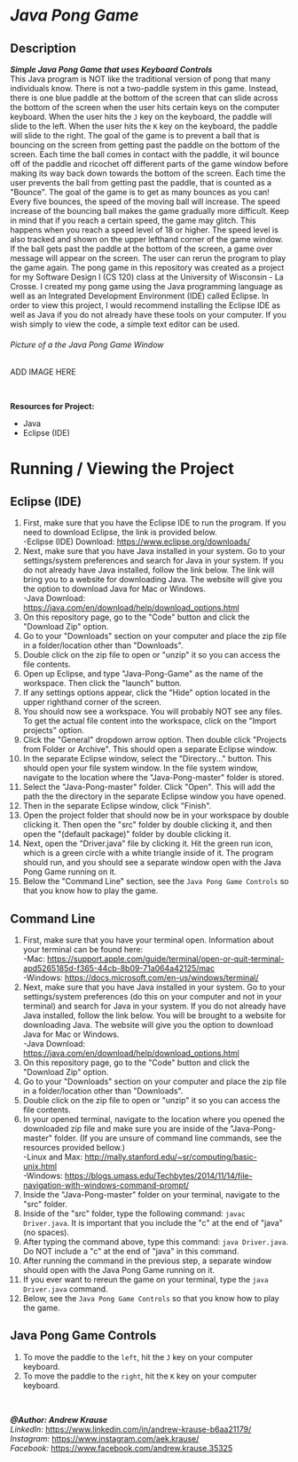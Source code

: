 # *Java Pong Game*

## Description
**_Simple Java Pong Game that uses Keyboard Controls_** <br/>
This Java program is NOT like the traditional version of pong that many individuals know. There is not a two-paddle system in this game. Instead, there is one blue paddle at the bottom of the screen that can slide across the bottom of the screen when the user hits certain keys on the computer keyboard. When the user hits the `J` key on the keyboard, the paddle will slide to the left. When the user hits the `K` key on the keyboard, the paddle will slide to the right. The goal of the game is to prevent a ball that is bouncing on the screen from getting past the paddle on the bottom of the screen. Each time the ball comes in contact with the paddle, it wil bounce off of the paddle and ricochet off different parts of the game window before making its way back down towards the bottom of the screen. Each time the user prevents the ball from getting past the paddle, that is counted as a "Bounce". The goal of the game is to get as many bounces as you can! Every five bounces, the speed of the moving ball will increase. The speed increase of the bouncing ball makes the game gradually more difficult. Keep in mind that if you reach a certain speed, the game may glitch. This happens when you reach a speed level of 18 or higher. The speed level is also tracked and shown on the upper lefthand corner of the game window. If the ball gets past the paddle at the bottom of the screen, a game over message will appear on the screen. The user can rerun the program to play the game again. The pong game in this repository was created as a project for my Software Design I (CS 120) class at the University of Wisconsin - La Crosse. I created my pong game using the Java programming language as well as an Integrated Development Environment (IDE) called Eclipse. In order to view this project, I would recommend installing the Eclipse IDE as well as Java if you do not already have these tools on your computer. If you wish simply to view the code, a simple text editor can be used.

###### Picture of a the Java Pong Game Window
ADD IMAGE HERE
<p>&nbsp;</p>

**Resources for Project:**
- Java
- Eclipse (IDE)

# Running / Viewing the Project
## Eclipse (IDE)
1. First, make sure that you have the Eclipse IDE to run the program. If you need to download Eclipse, the link is provided below. <br/>
   -Eclipse (IDE) Download: https://www.eclipse.org/downloads/
2. Next, make sure that you have Java installed in your system. Go to your settings/system preferences and search for Java in your system. If you do not already have Java installed, follow the link below. The link will bring you to a website for downloading Java. The website will give you the option to download Java for Mac or Windows. <br/>
   -Java Download: https://java.com/en/download/help/download_options.html
3. On this repository page, go to the "Code" button and click the "Download Zip" option.
4. Go to your "Downloads" section on your computer and place the zip file in a folder/location other than "Downloads".
5. Double click on the zip file to open or "unzip" it so you can access the file contents.
6. Open up Eclipse, and type "Java-Pong-Game" as the name of the workspace. Then click the "launch" button.
7. If any settings options appear, click the "Hide" option located in the upper righthand corner of the screen.
8. You should now see a workspace. You will probably NOT see any files. To get the actual file content into the workspace, click on the "Import projects" option.
9. Click the "General" dropdown arrow option. Then double click "Projects from Folder or Archive". This should open a separate Eclipse window.
10. In the separate Eclipse window, select the "Directory..." button. This should open your file system window. In the file system window, navigate to the location where the "Java-Pong-master" folder is stored. 
11. Select the "Java-Pong-master" folder. Click "Open". This will add the path the the directory in the separate Eclipse window you have opened. 
12. Then in the separate Eclipse window, click "Finish".
13. Open the project folder that should now be in your workspace by double clicking it. Then open the "src" folder by double clicking it, and then open the "(default package)" folder by double clicking it.
14. Next, open the "Driver.java" file by clicking it. Hit the green run icon, which is a green circle with a white triangle inside of it. The program should run, and you should see a separate window open with the Java Pong Game running on it. 
15. Below the "Command Line" section, see the `Java Pong Game Controls` so that you know how to play the game.

## Command Line
1. First, make sure that you have your terminal open. Information about your terminal can be found here:<br/>
   -Mac: https://support.apple.com/guide/terminal/open-or-quit-terminal-apd5265185d-f365-44cb-8b09-71a064a42125/mac<br/>
   -Windows: https://docs.microsoft.com/en-us/windows/terminal/
2. Next, make sure that you have Java installed in your system. Go to your settings/system preferences (do this on your computer and not in your terminal) and search for Java in your system. If you do not already have Java installed, follow the link below. You will be brought to a website for downloading Java. The website will give you the option to download Java for Mac or Windows. <br/>
   -Java Download: https://java.com/en/download/help/download_options.html
3. On this repository page, go to the "Code" button and click the "Download Zip" option.
4. Go to your "Downloads" section on your computer and place the zip file in a folder/location other than "Downloads".
5. Double click on the zip file to open or "unzip" it so you can access the file contents.
6. In your opened terminal, navigate to the location where you opened the downloaded zip file and make sure you are inside of the "Java-Pong-master" folder. (If you are unsure of command line commands, see the resources provided bellow.)<br/>
   -Linux and Max: http://mally.stanford.edu/~sr/computing/basic-unix.html<br/>
   -Windows: https://blogs.umass.edu/Techbytes/2014/11/14/file-navigation-with-windows-command-prompt/
7. Inside the "Java-Pong-master" folder on your terminal, navigate to the "src" folder.
8. Inside of the "src" folder, type the following command: `javac Driver.java`. It is important that you include the "c" at the end of "java" (no spaces).
9. After typing the command above, type this command: `java Driver.java`. Do NOT include a "c" at the end of "java" in this command.
10. After running the command in the previous step, a separate window should open with the Java Pong Game running on it.
11. If you ever want to rereun the game on your terminal, type the `java Driver.java` command.
12. Below, see the `Java Pong Game Controls` so that you know how to play the game.

## Java Pong Game Controls
1. To move the paddle to the `left`, hit the `J` key on your computer keyboard.
2. To move the paddle to the `right`, hit the `K` key on your computer keyboard.

<p>&nbsp;</p>

**_@Author: Andrew Krause_** <br/>
*LinkedIn:* https://www.linkedin.com/in/andrew-krause-b6aa21179/ <br/>
*Instagram:* https://www.instagram.com/aek.krause/ <br/>
*Facebook:* https://www.facebook.com/andrew.krause.35325

